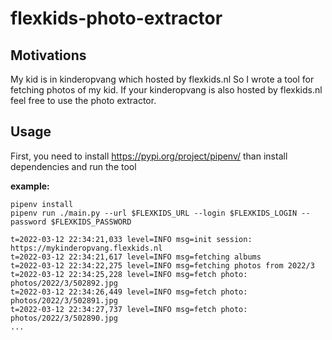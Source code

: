 # flexkids-photo-extractor

## Motivations

My kid is in kinderopvang which hosted by flexkids.nl
So I wrote a tool for fetching photos of my kid.
If your kinderopvang is also hosted by flexkids.nl feel free to use the photo extractor.

## Usage
First, you need to install  https://pypi.org/project/pipenv/
than install dependencies and run the tool

**example:**
```shell
pipenv install
pipenv run ./main.py --url $FLEXKIDS_URL --login $FLEXKIDS_LOGIN --password $FLEXKIDS_PASSWORD

t=2022-03-12 22:34:21,033 level=INFO msg=init session: https://mykinderopvang.flexkids.nl
t=2022-03-12 22:34:21,617 level=INFO msg=fetching albums
t=2022-03-12 22:34:22,275 level=INFO msg=fetching photos from 2022/3
t=2022-03-12 22:34:25,228 level=INFO msg=fetch photo: photos/2022/3/502892.jpg
t=2022-03-12 22:34:26,449 level=INFO msg=fetch photo: photos/2022/3/502891.jpg
t=2022-03-12 22:34:27,737 level=INFO msg=fetch photo: photos/2022/3/502890.jpg
...
```
